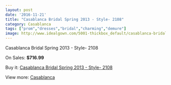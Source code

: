```yaml
---
layout: post
date: '2016-11-21'
title: "Casablanca Bridal Spring 2013 - Style- 2108"
category: Casablanca
tags: ["prom","dresses","bridal","charming","demure"]
image: http://www.idealgown.com/5001-thickbox_default/casablanca-bridal-spring-2013-style-2108.jpg
---
```

Casablanca Bridal Spring 2013 - Style- 2108

On Sales: **$716.99**
<a href="https://www.idealgown.com/en/casablanca/2247-casablanca-bridal-spring-2013-style-2108.html"><amp-img layout="responsive" width="600" height="600" src="//www.idealgown.com/5001-thickbox_default/casablanca-bridal-spring-2013-style-2108.jpg" alt="Casablanca Bridal Spring 2013 - Style- 2108 0" /></a>
<a href="https://www.idealgown.com/en/casablanca/2247-casablanca-bridal-spring-2013-style-2108.html"><amp-img layout="responsive" width="600" height="600" src="//www.idealgown.com/5002-thickbox_default/casablanca-bridal-spring-2013-style-2108.jpg" alt="Casablanca Bridal Spring 2013 - Style- 2108 1" /></a>

Buy it: [Casablanca Bridal Spring 2013 - Style- 2108](https://www.idealgown.com/en/casablanca/2247-casablanca-bridal-spring-2013-style-2108.html "Casablanca Bridal Spring 2013 - Style- 2108")

View more: [Casablanca](https://www.idealgown.com/en/31-casablanca "Casablanca")